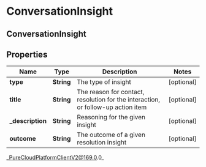 # ConversationInsight

## ConversationInsight

## Properties

|Name | Type | Description | Notes|
|------------ | ------------- | ------------- | -------------|
| **type** | **String** | The type of insight | [optional] |
| **title** | **String** | The reason for contact, resolution for the interaction, or follow-up action item | [optional] |
| **_description** | **String** | Reasoning for the given insight | [optional] |
| **outcome** | **String** | The outcome of a given resolution insight | [optional] |



_PureCloudPlatformClientV2@169.0.0_

